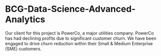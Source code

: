 # BCG-Data-Science-Advanced-Analytics
 Our client for this project is PowerCo, a major utilities company. PowerCo has had declining profits due to significant customer churn. We have been engaged to drive churn reduction within their Small &amp; Medium Enterprise (SME) customers.  
